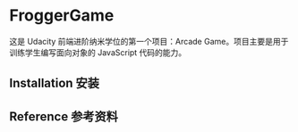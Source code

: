 # FroggerGame
这是 Udacity 前端进阶纳米学位的第一个项目：Arcade Game。项目主要是用于训练学生编写面向对象的 JavaScript 代码的能力。

## Installation 安装

## Reference 参考资料



